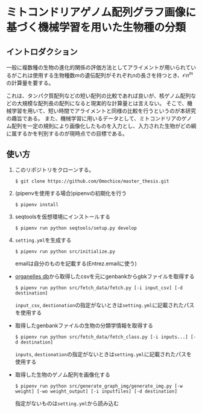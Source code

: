 # ミトコンドリアゲノム配列グラフ画像に基づく機械学習を用いた生物種の分類

## イントロダクション

一般に複数種の生物の進化的関係の評価方法としてアライメントが用いられているがこれは使用する生物種数$m$の遺伝配列がそれぞれ$n$の長さを持つとき、$\mathcal{O}{n^m}$の計算量を要する。

これは、タンパク質配列などの短い配列の比較であれば良いが、核ゲノム配列などの大規模な配列長の配列になると現実的な計算量とは言えない。
そこで、機械学習を用いて、短い時間でアライメントと同様の比較を行うというのが本研究の趣旨である。
また、機械学習に用いるデータとして、ミトコンドリアのゲノム配列を一定の規則により画像化したものを入力とし、入力された生物がどの綱に属するかを判別するのが現時点での目標である。

## 使い方
1. このリポジトリをクローンする。
    ```console
    $ git clone https://github.com/Omochice/master_thesis.git
    ```
2. (pipenvを使用する場合)pipenvの初期化を行う
    ```console
    $ pipenv install
    ```
3. seqtoolsを仮想環境にインストールする
    ```console
    $ pipenv run python seqtools/setup.py develop
    ```
4. `setting.yml`を生成する
   ```console
   $ pipenv run python src/initialize.py
   ```
   emailは自分のものを記載する(Entrez.emailに使う)

* [organelles db](https://www.ncbi.nlm.nih.gov/genome/browse#!/organelles/)から取得したcsvを元にgenbankからgbkファイルを取得する
  ```console
  $ pipenv run python src/fetch_data/fetch.py [-i input_csv] [-d destination]
  ```
  `input_csv`, `destionation`の指定がないときは`setting.yml`に記載されたパスを使用する


* 取得したgenbankファイルの生物の分類学情報を取得する
  ```console
  $ pipenv run python src/fetch_data/fetch_class.py [-i inputs...] [-d destination]
  ```
  `inputs`, `destionation`の指定がないときは`setting.yml`に記載されたパスを使用する

* 取得した生物のゲノム配列を画像化する
  ```console
  $ pipenv run python src/generate_graph_img/generate_img.py [-w weight] [-wo weight_output] [-i inputfiles] [-d destination]
  ```
  指定がないものは`setting.yml`から読み込む